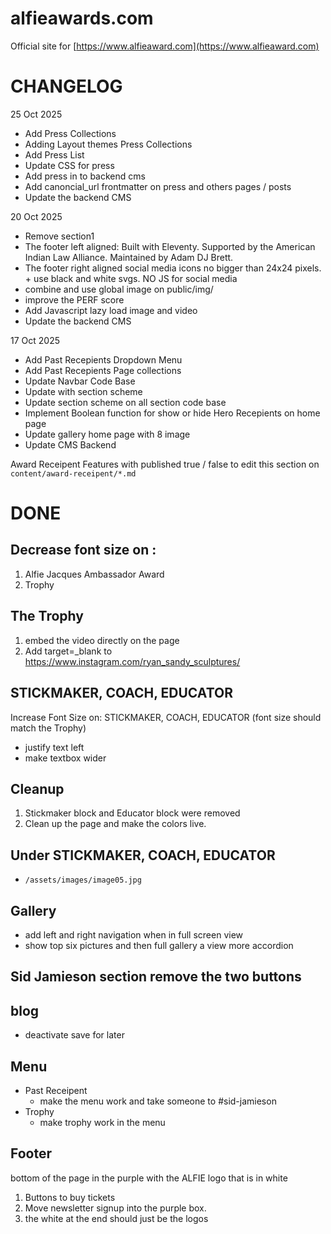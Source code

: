 # alfieawards.com

Official site for [https://www.alfieaward.com](https://www.alfieaward.com)


# CHANGELOG

25 Oct 2025

+ Add Press Collections
+ Adding Layout themes Press Collections
+ Add Press List
+ Update CSS for press
+ Add press in to backend cms
+ Add canoncial_url frontmatter on press and others pages / posts
+ Update the backend CMS

20 Oct 2025

+ Remove section1
+ The footer left aligned: Built with Eleventy. Supported by the American Indian Law Alliance. Maintained by Adam DJ Brett.
+ The footer right aligned social media icons no bigger than 24x24 pixels. + use black and white svgs. NO JS for social media
+ combine and use global image on public/img/
+ improve the PERF score
+ Add Javascript lazy load image and video
+ Update the backend CMS


17 Oct 2025

+ Add Past Recepients Dropdown Menu
+ Add Past Recepients Page collections
+ Update Navbar Code Base
+ Update with section scheme
+ Update section scheme on all section code base
+ Implement Boolean function for show or hide Hero Recepients on home page
+ Update gallery home page with 8 image
+ Update CMS Backend


Award Receipent Features with published true / false
to edit this section on `content/award-receipent/*.md`


# DONE
## Decrease font size on : 
1. Alfie Jacques Ambassador Award 
2. Trophy


## The Trophy
1. embed the video directly on the page
2.  Add target=_blank to https://www.instagram.com/ryan_sandy_sculptures/


## STICKMAKER, COACH, EDUCATOR 
Increase Font Size on: STICKMAKER, COACH, EDUCATOR (font size should match the Trophy)
- justify text left
- make textbox wider

## Cleanup
1. Stickmaker block and Educator block were removed
2. Clean up the page and make the colors live.

## Under STICKMAKER, COACH, EDUCATOR 
- ```/assets/images/image05.jpg```


## Gallery
- add left and right navigation when in full screen view
- show top six pictures and then full gallery a view more accordion

## Sid Jamieson section remove the two buttons

## blog
- deactivate save for later

## Menu
- Past Receipent
    - make the menu work and take someone to #sid-jamieson
- Trophy
    - make trophy work in the menu

## Footer
bottom of the page
in the purple with the ALFIE logo that is in white
1. Buttons to buy tickets
2. Move newsletter signup into the purple box.
3. the white at the end should just be the logos

